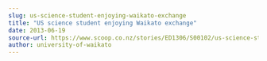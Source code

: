 ```yaml
---
slug: us-science-student-enjoying-waikato-exchange
title: "US science student enjoying Waikato exchange"
date: 2013-06-19
source-url: https://www.scoop.co.nz/stories/ED1306/S00102/us-science-student-enjoying-waikato-exchange.htm
author: university-of-waikato
---
```

